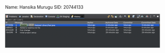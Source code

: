 Name: Hansika Murugu
SID: 20744133

![history](https://github.com/hmurugu/comp3111-lab1-2022f/blob/master/image/historyscreenshot.png)
